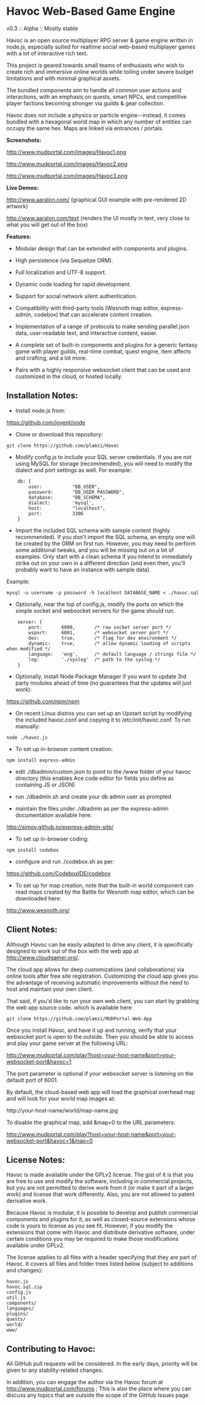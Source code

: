 Havoc Web-Based Game Engine
===========================
v0.3 :: Alpha :: Mostly stable

Havoc is an open source multiplayer RPG server & game engine written in node.js, especially suited for realtime social web-based multiplayer games with a lot of interactive rich text. 

This project is geared towards small teams of enthusiasts who wish to create rich and immersive online worlds while toiling under severe budget limitations and with minimal graphical assets. 

The bundled components aim to handle all common user actions and interactions, with an emphasis on quests, smart NPCs, and competitive player factions becoming stronger via guilds & gear collection. 

Havoc does not include a physics or particle engine--instead, it comes bundled with a hexagonal world map in which any number of entities can occupy the same hex. Maps are linked via entrances / portals. 


<b>Screenshots:</b>

http://www.mudportal.com/images/Havoc1.png

http://www.mudportal.com/images/Havoc2.png

http://www.mudportal.com/images/Havoc3.png


<b>Live Demos:</b>

http://www.aaralon.com/ (graphical GUI example with pre-rendered 2D artwork)

http://www.aaralon.com/text (renders the UI mostly in text, very close to what you will get out of the box)


<b>Features:</b>

* Modular design that can be extended with components and plugins.

* High persistence (via Sequelize ORM).

* Full localization and UTF-8 support.

* Dynamic code loading for rapid development.

* Support for social network silent authentication.

* Compatibility with third-party tools (Wesnoth map editor, express-admin, codebox) that can accelerate content creation.

* Implementation of a range of protocols to make sending parallel json data, user-readable text, and interactive content, easier.

* A complete set of built-in components and plugins for a generic fantasy game with player guilds, real-time combat, quest engine, item affects and crafting, and a lot more.

* Pairs with a highly responsive websocket client that can be used and customized in the cloud, or hosted locally.


<h2>Installation Notes:</h2>

* Install node.js from: 

https://github.com/joyent/node

* Clone or download this repository:
```
git clone https://github.com/plamzi/Havoc
```
* Modify config.js to include your SQL server credentials. If you are not using MySQL for storage (recommended), you will need to modify the dialect and port settings as well. For example:
```
    db: {
        user:			"DB_USER",
        password:		"DB_USER_PASSWORD",
        database:		"DB_SCHEMA",
        dialect: 		'mysql',
        host:			"localhost",
        port:			3306
    }
```
* Import the included SQL schema with sample content (highly recommended). If you don't import the SQL schema, an empty one will be created by the ORM on first run. However, you may need to perform some additional tweaks, and you will be missing out on a lot of examples. Only start with a clean schema if you intend to immediately strike out on your own in a different direction (and even then, you'll probably want to have an instance with sample data).

Example:
```
mysql -u username -p password -h localhost DATABASE_NAME < ./havoc.sql
```

* Optionally, near the top of config.js, modify the ports on which the simple socket and websocket servers for the game should run.
```
	server: {
		port:		6000, 		/* raw socket server port */
		wsport:		6001, 		/* websocket server port */
		dev:		true, 		/* flag for dev environment */
		dynamic:	true, 		/* allow dynamic loading of scripts when modified */
		language:	'eng', 		/* default language / strings file */
		log: 		'./syslog' 	/* path to the syslog */
	}
```
* Optionally, install Node Package Manager if you want to update 3rd party modules ahead of time (no guarantees that the updates will just work):

https://github.com/npm/npm

* On recent Linux distros you can set up an Upstart script by modifying the included havoc.conf and copying it to /etc/init/havoc.conf. To run manually:
```
node ./havoc.js
```
* To set up in-browser content creation:
```
npm install express-admin
```
- edit ./dbadmin/custom.json to point to the /www folder of your havoc directory (this enables Ace code editor for fields you define as containing JS or JSON)

- run ./dbadmin.sh and create your db admin user as prompted

- maintain the files under ./dbadmin as per the express-admin documentation available here:

http://simov.github.io/express-admin-site/

* To set up in-browser coding:
```
npm install codebox
```
- configure and run ./codebox.sh as per:

https://github.com/CodeboxIDE/codebox

* To set up for map creation, note that the built-in world component can read maps created by the Battle for Wesnoth map editor, which can be downloaded here:

http://www.wesnoth.org/


<h2>Client Notes:</h2>

Although Havoc can be easily adapted to drive any client, it is specifically designed to work out of the box with the web app at http://www.cloudgamer.org/. 

The cloud app allows for deep customizations (and collaborations) via online tools after free site registration. Customizing the cloud app gives you the advantage of receiving automatic improvements without the need to host and maintain your own client.

That said, if you'd like to run your own web client, you can start by grabbing the web app source code. which is available here: 
```
git clone https://github.com/plamzi/MUDPortal-Web-App
```

Once you install Havoc, and have it up and running, verify that your websocket port is open to the outside. Then you should be able to access and play your game server at the following URL:

http://www.mudportal.com/play?host=your-host-name&port=your-websocket-port&havoc=1

The port parameter is optional if your websocket server is listening on the default port of 6001.


By default, the cloud-based web app will load the graphical overhead map and will look for your world map images at:

http://your-host-name/world/map-name.jpg

To disable the graphical map, add &map=0 to the URL parameters:

http://www.mudportal.com/play?host=your-host-name&port=your-websocket-port&havoc=1&map=0


<h2>License Notes:</h2>

Havoc is made available under the GPLv2 license. The gist of it is that you are free to use and modify the software, including in commercial projects, but you are not permitted to derive work from it (or make it part of a larger work) and license that work differently. Also, you are not allowed to patent derivative work.

Because Havoc is modular, it is possible to develop and publish commercial components and plugins for it, as well as closed-source extensions whose code is yours to license as you see fit. However, if you modify the extensions that come with Havoc and distribute derivative software, under certain conditions you may be required to make those modifications available under GPLv2.

The license applies to all files with a header specifying that they are part of Havoc. It covers all files and folder trees listed below (subject to additions and changes):
```
havoc.js
havoc.sql.zip
config.js
util.js
components/
languages/
plugins/
quests/
world/
www/
```

<h2>Contributing to Havoc:</h2>

All GitHub pull requests will be considered. In the early days, priority will be given to any stability-related changes. 

In addition, you can engage the author via the Havoc forum at http://www.mudportal.com/forums ; This is also the place where you can discuss any topics that are outside the scope of the GitHub Issues page.